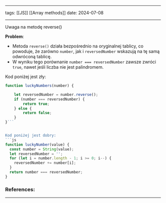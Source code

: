 
--- 
tags: [[JS]] [[Array methods]] 
date: 2024-07-08

---
Uwaga na metodę reverse()

**Problem**:

- Metoda `reverse()` działa bezpośrednio na oryginalnej tablicy, co powoduje, że zarówno `number`, jak i `reversedNumber` wskazują na tę samą odwróconą tablicę.
- W wyniku tego porównanie `number === reversedNumber` zawsze zwróci `true`, nawet jeśli liczba nie jest palindromem.

Kod poniżej jest zły:
```js
function luckyNumbers(number) {

    let reversedNumber = number.reverse();
    if (number === reversedNumber) {
        return true;
    } else {
        return false;
    }
}```


Kod poniżej jest dobry:
```js
function luckyNumber(value) {
  const number = String(value);
  let reversedNumber = '';
  for (let i = number.length - 1; i >= 0; i--) {
    reversedNumber += number[i];
  }
  return number === reversedNumber;
}
```


### References:


---



